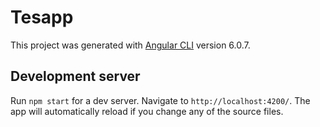 # Tesapp

This project was generated with [Angular CLI](https://github.com/angular/angular-cli) version 6.0.7.

## Development server

Run `npm start` for a dev server. Navigate to `http://localhost:4200/`. The app will automatically reload if you change any of the source files.